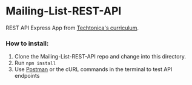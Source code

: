 # Mailing-List-REST-API

REST API Express App from [Techtonica's curriculum](https://github.com/Techtonica/curriculum/blob/master/projects/mailing-list-rest-api.md). 



### How to install:

1. Clone the Mailing-List-REST-API repo and change into this directory. 
2. Run `npm install` 
3. Use [Postman](https://www.postman.com/) or the cURL commands in the terminal to test API endpoints